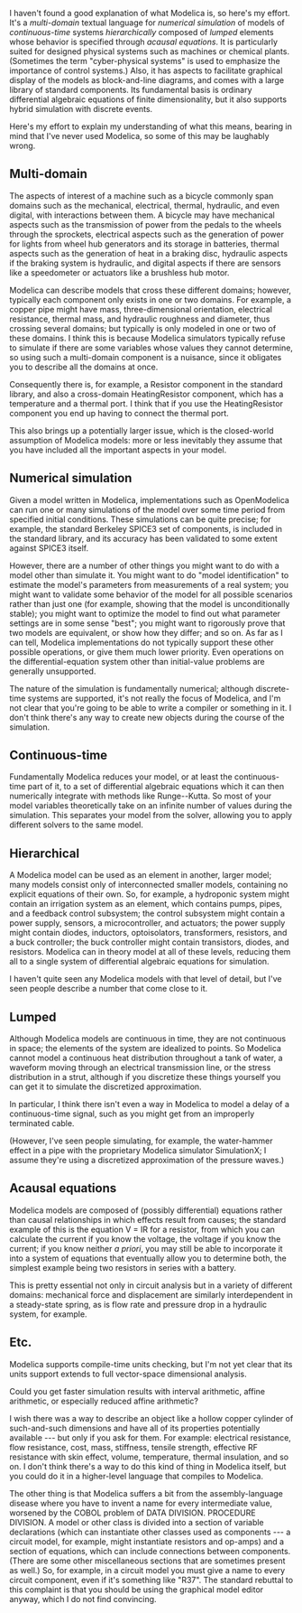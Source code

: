 I haven't found a good explanation of what Modelica is, so here's my
effort.  It's a *multi-domain* textual language for *numerical
simulation* of models of *continuous-time* systems *hierarchically*
composed of *lumped* elements whose behavior is specified through
*acausal equations*.  It is particularly suited for designed physical
systems such as machines or chemical plants.  (Sometimes the term
"cyber-physical systems" is used to emphasize the importance of
control systems.)  Also, it has aspects to facilitate graphical
display of the models as block-and-line diagrams, and comes with a
large library of standard components.  Its fundamental basis is
ordinary differential algebraic equations of finite dimensionality,
but it also supports hybrid simulation with discrete events.

Here's my effort to explain my understanding of what this means,
bearing in mind that I've never used Modelica, so some of this may be
laughably wrong.

Multi-domain
------------

The aspects of interest of a machine such as a bicycle commonly span
domains such as the mechanical, electrical, thermal, hydraulic, and
even digital, with interactions between them.  A bicycle may have
mechanical aspects such as the transmission of power from the pedals
to the wheels through the sprockets, electrical aspects such as the
generation of power for lights from wheel hub generators and its
storage in batteries, thermal aspects such as the generation of heat
in a braking disc, hydraulic aspects if the braking system is
hydraulic, and digital aspects if there are sensors like a speedometer
or actuators like a brushless hub motor.

Modelica can describe models that cross these different domains;
however, typically each component only exists in one or two domains.
For example, a copper pipe might have mass, three-dimensional
orientation, electrical resistance, thermal mass, and hydraulic
roughness and diameter, thus crossing several domains; but typically
is only modeled in one or two of these domains.  I think this is
because Modelica simulators typically refuse to simulate if there are
some variables whose values they cannot determine, so using such a
multi-domain component is a nuisance, since it obligates you to
describe all the domains at once.

Consequently there is, for example, a Resistor component in the
standard library, and also a cross-domain HeatingResistor component,
which has a temperature and a thermal port.  I think that if you use
the HeatingResistor component you end up having to connect the thermal
port.

This also brings up a potentially larger issue, which is the
closed-world assumption of Modelica models: more or less inevitably
they assume that you have included all the important aspects in your
model.

Numerical simulation
--------------------

Given a model written in Modelica, implementations such as
OpenModelica can run one or many simulations of the model over some
time period from specified initial conditions.  These simulations can
be quite precise; for example, the standard Berkeley SPICE3 set of
components, is included in the standard library, and its accuracy has
been validated to some extent against SPICE3 itself.

However, there are a number of other things you might want to do with
a model other than simulate it.  You might want to do "model
identification" to estimate the model's parameters from measurements
of a real system; you might want to validate some behavior of the
model for all possible scenarios rather than just one (for example,
showing that the model is unconditionally stable); you might want to
optimize the model to find out what parameter settings are in some
sense "best"; you might want to rigorously prove that two models are
equivalent, or show how they differ; and so on.  As far as I can tell,
Modelica implementations do not typically support these other possible
operations, or give them much lower priority.  Even operations on the
differential-equation system other than initial-value problems are
generally unsupported.

The nature of the simulation is fundamentally numerical; although
discrete-time systems are supported, it's not really the focus of
Modelica, and I'm not clear that you're going to be able to write a
compiler or something in it.  I don't think there's any way to create
new objects during the course of the simulation.

Continuous-time
----------------

Fundamentally Modelica reduces your model, or at least the
continuous-time part of it, to a set of differential algebraic
equations which it can then numerically integrate with methods like
Runge--Kutta.  So most of your model variables theoretically take on
an infinite number of values during the simulation.  This separates
your model from the solver, allowing you to apply different solvers to
the same model.

Hierarchical
------------

A Modelica model can be used as an element in another, larger model;
many models consist only of interconnected smaller models, containing
no explicit equations of their own.  So, for example, a hydroponic
system might contain an irrigation system as an element, which
contains pumps, pipes, and a feedback control subsystem; the control
subsystem might contain a power supply, sensors, a microcontroller,
and actuators; the power supply might contain diodes, inductors,
optoisolators, transformers, resistors, and a buck controller; the
buck controller might contain transistors, diodes, and resistors.
Modelica can in theory model at all of these levels, reducing them all
to a single system of differential algebraic equations for simulation.

I haven't quite seen any Modelica models with that level of detail,
but I've seen people describe a number that come close to it.

Lumped
------

Although Modelica models are continuous in time, they are not
continuous in space; the elements of the system are idealized to
points.  So Modelica cannot model a continuous heat distribution
throughout a tank of water, a waveform moving through an electrical
transmission line, or the stress distribution in a strut, although if
you discretize these things yourself you can get it to simulate the
discretized approximation.

In particular, I think there isn't even a way in Modelica to model a
delay of a continuous-time signal, such as you might get from an
improperly terminated cable.

(However, I've seen people simulating, for example, the water-hammer
effect in a pipe with the proprietary Modelica simulator SimulationX;
I assume they're using a discretized approximation of the pressure
waves.)

Acausal equations
-----------------

Modelica models are composed of (possibly differential) equations
rather than causal relationships in which effects result from causes;
the standard example of this is the equation V = IR for a resistor,
from which you can calculate the current if you know the voltage, the
voltage if you know the current; if you know neither *a priori*, you
may still be able to incorporate it into a system of equations that
eventually allow you to determine both, the simplest example being two
resistors in series with a battery.

This is pretty essential not only in circuit analysis but in a variety
of different domains: mechanical force and displacement are similarly
interdependent in a steady-state spring, as is flow rate and pressure
drop in a hydraulic system, for example.

Etc.
----

Modelica supports compile-time units checking, but I'm not yet clear
that its units support extends to full vector-space dimensional
analysis.

Could you get faster simulation results with interval arithmetic,
affine arithmetic, or especially reduced affine arithmetic?

I wish there was a way to describe an object like a hollow copper
cylinder of such-and-such dimensions and have all of its properties
potentially available --- but only if you ask for them.  For example:
electrical resistance, flow resistance, cost, mass, stiffness, tensile
strength, effective RF resistance with skin effect, volume,
temperature, thermal insulation, and so on.  I don't think there's a
way to do this kind of thing in Modelica itself, but you could do it
in a higher-level language that compiles to Modelica.

The other thing is that Modelica suffers a bit from the
assembly-language disease where you have to invent a name for every
intermediate value, worsened by the COBOL problem of DATA
DIVISION. PROCEDURE DIVISION.  A model or other class is divided into
a section of variable declarations (which can instantiate other
classes used as components --- a circuit model, for example, might
instantiate resistors and op-amps) and a section of equations, which
can include connections between components.  (There are some other
miscellaneous sections that are sometimes present as well.)  So, for
example, in a circuit model you must give a name to every circuit
component, even if it's something like "R37".  The standard rebuttal
to this complaint is that you should be using the graphical model
editor anyway, which I do not find convincing.
